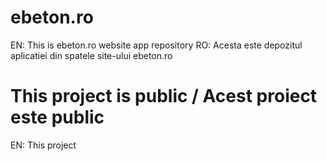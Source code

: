 # ebeton.ro
EN: This is ebeton.ro website app repository
RO: Acesta este depozitul aplicatiei din spatele site-ului ebeton.ro

# This project is public / Acest proiect este public
EN: This project

